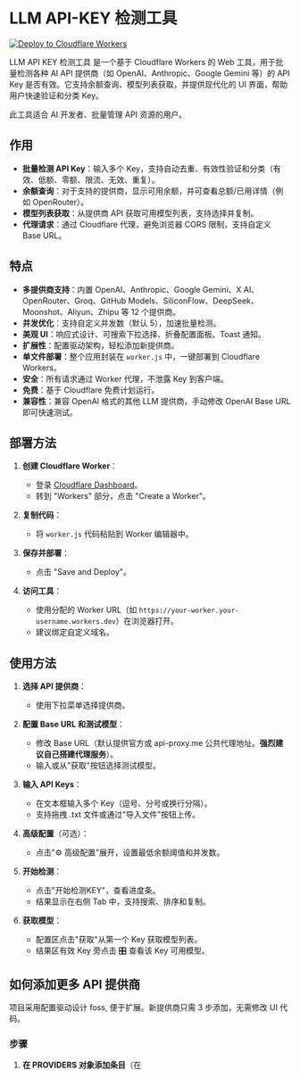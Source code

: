 # LLM API-KEY 检测工具

[![Deploy to Cloudflare Workers](https://deploy.workers.cloudflare.com/button)](https://deploy.workers.cloudflare.com/?url=https://github.com/ssfun/llm-api-key-checker)

LLM API KEY 检测工具 是一个基于 Cloudflare Workers 的 Web 工具，用于批量检测各种 AI API 提供商（如 OpenAI、Anthropic、Google Gemini 等）的 API Key 是否有效。它支持余额查询、模型列表获取，并提供现代化的 UI 界面，帮助用户快速验证和分类 Key。

此工具适合 AI 开发者、批量管理 API 资源的用户。

## 作用

- **批量检测 API Key**：输入多个 Key，支持自动去重、有效性验证和分类（有效、低额、零额、限流、无效、重复）。
- **余额查询**：对于支持的提供商，显示可用余额，并可查看总额/已用详情（例如 OpenRouter）。
- **模型列表获取**：从提供商 API 获取可用模型列表，支持选择并复制。
- **代理请求**：通过 Cloudflare 代理，避免浏览器 CORS 限制，支持自定义 Base URL。

## 特点

- **多提供商支持**：内置 OpenAI、Anthropic、Google Gemini、X AI、OpenRouter、Groq、GitHub Models、SiliconFlow、DeepSeek、Moonshot、Aliyun、Zhipu 等 12 个提供商。
- **并发优化**：支持自定义并发数（默认 5），加速批量检测。
- **美观 UI**：响应式设计、可搜索下拉选择、折叠配置面板、Toast 通知。
- **扩展性**：配置驱动架构，轻松添加新提供商。
- **单文件部署**：整个应用封装在 `worker.js` 中，一键部署到 Cloudflare Workers。
- **安全**：所有请求通过 Worker 代理，不泄露 Key 到客户端。
- **免费**：基于 Cloudflare 免费计划运行。
- **兼容性**：兼容 OpenAI 格式的其他 LLM 提供商，手动修改 OpenAI Base URL 即可快速测试。

## 部署方法

1. **创建 Cloudflare Worker**：
   - 登录 [Cloudflare Dashboard](https://dash.cloudflare.com/)。
   - 转到 "Workers" 部分，点击 "Create a Worker"。

2. **复制代码**：
   - 将 `worker.js` 代码粘贴到 Worker 编辑器中。

3. **保存并部署**：
   - 点击 "Save and Deploy"。

4. **访问工具**：
   - 使用分配的 Worker URL（如 `https://your-worker.your-username.workers.dev`）在浏览器打开。
   - 建议绑定自定义域名。

## 使用方法

1. **选择 API 提供商**：
   - 使用下拉菜单选择提供商。

2. **配置 Base URL 和测试模型**：
   - 修改 Base URL（默认提供官方或 api-proxy.me 公共代理地址。**强烈建议自己搭建代理服务**）。
   - 输入或从"获取"按钮选择测试模型。

3. **输入 API Keys**：
   - 在文本框输入多个 Key（逗号、分号或换行分隔）。
   - 支持拖拽 .txt 文件或通过"导入文件"按钮上传。

4. **高级配置**（可选）：
   - 点击"⚙️ 高级配置"展开，设置最低余额阈值和并发数。

5. **开始检测**：
   - 点击"开始检测KEY"，查看进度条。
   - 结果显示在右侧 Tab 中，支持搜索、排序和复制。

6. **获取模型**：
   - 配置区点击"获取"从第一个 Key 获取模型列表。
   - 结果区有效 Key 旁点击 🎛 查看该 Key 可用模型。

## 如何添加更多 API 提供商

项目采用配置驱动设计 foss, 便于扩展。新提供商只需 3 步添加，无需修改 UI 代码。

### 步骤
1. **在 PROVIDERS 对象添加条目**（在 <script> 标签的开始位置）：
   - 格式：
     ```javascript
     newprovider: {
       label: 'New Provider',  // 显示名称
       icon: '🚀',             // Emoji 图标
       hasBalance: true/false, // 是否支持余额查询
       defaultBase: 'https://api.newprovider.com/v1', // 默认 Base URL
       defaultModel: 'default-model',                 // 默认测试模型
       checkFunction: 'checkNewProviderToken',         // 检测函数名
       fetchModels: 'fetchNewProviderModels'           // 模型获取函数名
     }
     ```
   - 添加后，下拉菜单会自动显示新提供商。

2. **实现检测函数**（在 KEY 检测函数区域添加）：
   - 格式：
     ```javascript
     async function checkNewProviderToken(token) {
       try {
         const baseUrl = document.getElementById(`${currentProvider}__base`).value.trim() || PROVIDERS.newprovider.defaultBase;
         const model = document.getElementById(`${currentProvider}__model`).value.trim() || PROVIDERS.newprovider.defaultModel;
         // API 调用逻辑
         const response = await proxiedFetch(/* URL */, { /* options */ });
         if (!response.ok) {
           const { message, rawError } = await handleApiError(response);
           return { token, isValid: false, message, rawError, error: true };
         }
         // 如有余额
         const data = await response.json();
         const balance = /* parse balance */;
         return { token, isValid: true, balance };
       } catch (error) {
         return { token, isValid: false, message: "网络错误", rawError: error.message, error: true };
       }
     }
     ```
   - 暴露全局：`window.checkNewProviderToken = checkNewProviderToken;`

3. **实现模型获取函数**（在通用模型获取函数区域添加）：
   - 格式：
     ```javascript
     async function fetchNewProviderModels(token, baseUrl) {
       try {
         const apiUrl = (baseUrl || PROVIDERS.newprovider.defaultBase).replace(/\/+$/, '') + '/models';
         const response = await proxiedFetch(apiUrl, {
           method: 'GET',
           headers: { /* headers */ }
         });
         if (!response.ok) throw new Error(`HTTP ${response.status}`);
         const data = await response.json();
         return data.data?.map(m => m.id) || [];
       } catch (error) {
         throw error;
       }
     }
     ```
   - 暴露全局：`window.fetchNewProviderModels = fetchNewProviderModels;`

### 示例
假设添加一个名为 "NewAI" 的提供商：
- 在 PROVIDERS 添加对象。
- 实现 `checkNewAIToken` 和 `fetchNewAIModels` 函数。
- 保存并重新部署 Worker，新提供商即可使用。

更多详情见源代码注释。

## 贡献

欢迎 Pull Request！提交 Issue 或贡献代码以添加提供商/修复 Bug。

## 许可

MIT License. 自由使用和修改。

---

Powered by Cloudflare Workers. Made with ❤️ by @[sfun](https://github.com/ssfun)
